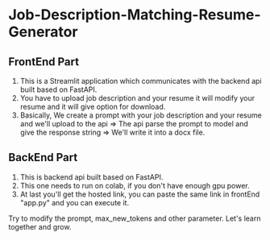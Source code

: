 # Job-Description-Matching-Resume-Generator

## FrontEnd Part

  1. This is a Streamlit application which communicates with the backend api built based on FastAPI.
  2. You have to upload job description and your resume it will modify your resume and it will give option for download.
  3. Basically, We create a prompt with your job description and your resume and we'll upload to the api => The api parse the prompt to model and give the response string => We'll write it into a docx file.
## BackEnd Part
  1. This is backend api built based on FastAPI.
  2. This one needs to run on colab, if you don't have enough gpu power.
  3. At last you'll get the hosted link, you can paste the same link in frontEnd "app.py" and you can execute it.

Try to modify the prompt, max_new_tokens and other parameter.
Let's learn together and grow.
